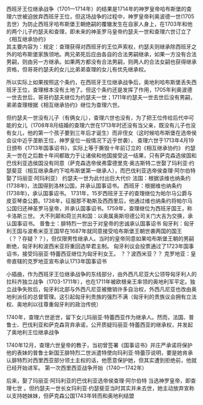 西班牙王位继承战争（1701—1714年）的结果是1714年的神罗皇帝哈布斯堡的查理六世被迫放弃西班牙王位，但这场战争的过程中，神罗皇帝利奥波德一世(1705去世）为防止西班牙哈布斯堡王朝绝嗣的覆辙发生在自家人身上，在1703年和他的两个儿子约瑟夫和查理，即未来的神圣罗马皇帝约瑟夫一世和查理六世订立了《相互继承协约》\
其主要内容为：规定：查理获得对西班牙的王位声索权，约瑟夫则继承除西班牙之外的哈布斯堡家族领地。两兄弟死后应由各自的合法男嗣继承，如果一方没有合法男嗣，则由另一方继承。如果两方都没有合法男嗣，则两人的合法女嗣也获得继承资格，但哥哥约瑟夫的女儿比弟弟查理的女儿有优先继承权。

所以实际上如果按照这个条约，在西班牙王位继承战争后，奥地利哈布斯堡丢失西班牙王位，查理根本没有土地了。但这个条约还是发挥了作用，1705年利奥波德一世去世后，哥哥约瑟夫继位为约瑟夫一世；1711年约瑟夫一世去世后没有男嗣，弟弟查理根据《相互继承协约》继位为查理六世。

但约瑟夫一世没有儿子（有俩女儿），查理六世也没有，为了把王位传给后代中可能的女儿（1708年8月结婚的查理六世在1713年时还没有当父亲，既没有儿子也没有女儿，他的第一个孩子要到三年后才诞生）而非侄女（这时候哈布斯堡在选帝侯会议中近乎垄断王位，神罗皇位一般情况下近乎世袭）， 查理六世于1713年4月19日颁布《1713年国事诏书》，实际上等于撕毁十年前订立的《相互继承协约》
约瑟夫一世在之后数十年间都致力于让诸侯和他国接受这一结果，只有萨克森选侯国和巴伐利亚选侯国没有同意（萨克森选帝侯弗雷德里克·奥古斯特二世娶了玛利亚·约瑟斐亚（相互继承条约下哈布斯堡第一继承人），而巴伐利亚选帝侯查理·阿尔伯特娶了玛丽亚·阿玛利亚）
约瑟夫一世为此付出巨大代价
法国：根据该维也纳条约 (1738年)，法国得到洛林公国，并承认国事诏书。
西班牙：根据维也纳条约 (1738年)，承认国事诏书。 1731年，15岁西班牙王子的查理继位为帕尔马公爵与皮亚琴查公爵。1738年，征服那不勒斯及西西里后，他通过维也纳条约将帕尔马公国归还神圣罗马皇帝，并承认国事诏书。1759年，查理继位为西班牙国王，称卡洛斯三世。
大不列颠和荷兰共和国：以奥属奥斯坦德公司关门大吉为交换，承认国事诏书。
普鲁士：腓特烈一世出于对皇帝的忠诚承认国事诏书
匈牙利：匈牙利王国与波希米亚王国早在1687年就同意接受哈布斯堡王朝世袭两国的国王（？？存疑？？），但仅限男性继承人。当时的皇帝同意如果哈布斯堡王朝的男嗣断绝，匈牙利和波西米亚将重回选举君主制。 匈牙利议会投票通过了1723年国事诏书，接受玛丽亚·特蕾西亚继位为匈牙利女王。
？？波西米亚？？
克罗地亚：皇帝直辖的克罗地亚宣布承认1713年国事诏书

小插曲，作为西班牙王位继承战争的东线部分，由外西凡尼亚大公领导匈牙利人的拉科齐独立战争（1703-1711年），也在1711年被欧根亲王率领的奥地利军平定。独立战争失败后，匈牙利北部与外西凡尼亚被撤销许多自治权，外西凡尼亚也改由奥地利派任的总督管理。这引起匈牙利贵族的强烈不满（匈牙利的贵族议会拥有立法权、奥地利以往尊重匈牙利的政治传统） 

1740年，查理六世逝世，留下女儿玛丽亚·特蕾西亚作为继承人。然而，法国、普鲁士、巴伐利亚和萨克森背弃承诺，公开质疑玛丽亚·特蕾西亚的继承权，并发起了奥地利王位继承战争

1740年12月，查理六世皇帝的教子，当初曾签署《国事诏书》并庄严承诺将保护他的表妹的普鲁士新国王腓特烈二世派遣特使向玛利亚·特蕾莎说明，要是她肯承认腓特烈对西里西亚部分领土主权的话，他愿意保护她，但其实遭到拒绝前，他就已经开始进军。
第一次西里西亚战争开始（1740—1742年）

后来，娶了玛丽亚·阿玛利亚的巴伐利亚选帝侯查理·阿尔伯特 当选神罗皇帝，即查理七世 。但约瑟夫一世长女玛利亚·约瑟斐亚当时其实并未去世，她主动放弃宣称以支持她妹妹，但萨克森公国1743年转而和奥地利结盟
